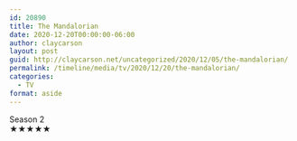 ```yaml
---
id: 20890
title: The Mandalorian
date: 2020-12-20T00:00:00-06:00
author: claycarson
layout: post
guid: http://claycarson.net/uncategorized/2020/12/05/the-mandalorian/
permalink: /timeline/media/tv/2020/12/20/the-mandalorian/
categories:
  - TV
format: aside
---
```

<div class="media-details">Season 2</div>

<div class="media-creator"></div>

<div class="media-rating">★★★★★</div>
